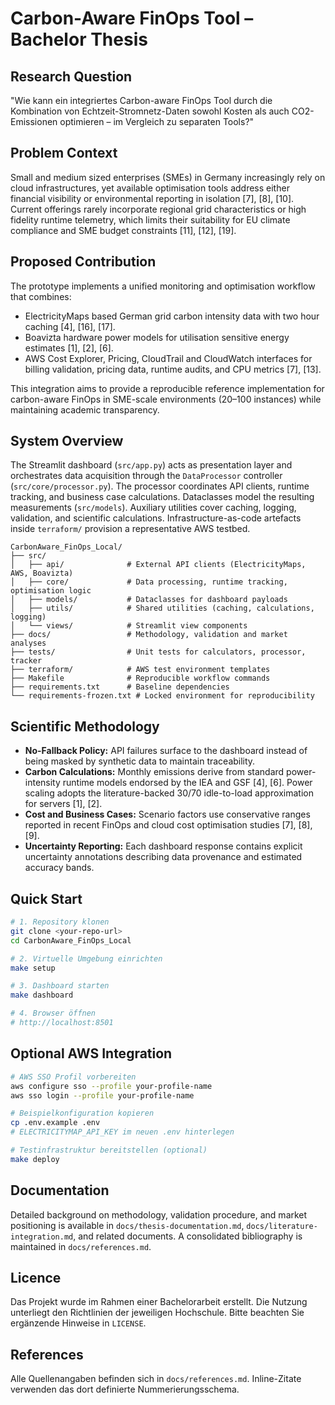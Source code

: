 # Carbon-Aware FinOps Tool – Bachelor Thesis

## Research Question
"Wie kann ein integriertes Carbon-aware FinOps Tool durch die Kombination von Echtzeit-Stromnetz-Daten sowohl Kosten als auch CO2-Emissionen optimieren – im Vergleich zu separaten Tools?"

## Problem Context
Small and medium sized enterprises (SMEs) in Germany increasingly rely on cloud infrastructures, yet available optimisation tools address either financial visibility or environmental reporting in isolation [7], [8], [10]. Current offerings rarely incorporate regional grid characteristics or high fidelity runtime telemetry, which limits their suitability for EU climate compliance and SME budget constraints [11], [12], [19].

## Proposed Contribution
The prototype implements a unified monitoring and optimisation workflow that combines:
- ElectricityMaps based German grid carbon intensity data with two hour caching [4], [16], [17].
- Boavizta hardware power models for utilisation sensitive energy estimates [1], [2], [6].
- AWS Cost Explorer, Pricing, CloudTrail and CloudWatch interfaces for billing validation, pricing data, runtime audits, and CPU metrics [7], [13].

This integration aims to provide a reproducible reference implementation for carbon-aware FinOps in SME-scale environments (20–100 instances) while maintaining academic transparency.

## System Overview
The Streamlit dashboard (`src/app.py`) acts as presentation layer and orchestrates data acquisition through the `DataProcessor` controller (`src/core/processor.py`). The processor coordinates API clients, runtime tracking, and business case calculations. Dataclasses model the resulting measurements (`src/models`). Auxiliary utilities cover caching, logging, validation, and scientific calculations. Infrastructure-as-code artefacts inside `terraform/` provision a representative AWS testbed.

```
CarbonAware_FinOps_Local/
├── src/
│   ├── api/              # External API clients (ElectricityMaps, AWS, Boavizta)
│   ├── core/             # Data processing, runtime tracking, optimisation logic
│   ├── models/           # Dataclasses for dashboard payloads
│   ├── utils/            # Shared utilities (caching, calculations, logging)
│   └── views/            # Streamlit view components
├── docs/                 # Methodology, validation and market analyses
├── tests/                # Unit tests for calculators, processor, tracker
├── terraform/            # AWS test environment templates
├── Makefile              # Reproducible workflow commands
├── requirements.txt      # Baseline dependencies
└── requirements-frozen.txt # Locked environment for reproducibility
```

## Scientific Methodology
- **No-Fallback Policy:** API failures surface to the dashboard instead of being masked by synthetic data to maintain traceability.
- **Carbon Calculations:** Monthly emissions derive from standard power-intensity runtime models endorsed by the IEA and GSF [4], [6]. Power scaling adopts the literature-backed 30/70 idle-to-load approximation for servers [1], [2].
- **Cost and Business Cases:** Scenario factors use conservative ranges reported in recent FinOps and cloud cost optimisation studies [7], [8], [9].
- **Uncertainty Reporting:** Each dashboard response contains explicit uncertainty annotations describing data provenance and estimated accuracy bands.

## Quick Start
```bash
# 1. Repository klonen
git clone <your-repo-url>
cd CarbonAware_FinOps_Local

# 2. Virtuelle Umgebung einrichten
make setup

# 3. Dashboard starten
make dashboard

# 4. Browser öffnen
# http://localhost:8501
```

## Optional AWS Integration
```bash
# AWS SSO Profil vorbereiten
aws configure sso --profile your-profile-name
aws sso login --profile your-profile-name

# Beispielkonfiguration kopieren
cp .env.example .env
# ELECTRICITYMAP_API_KEY im neuen .env hinterlegen

# Testinfrastruktur bereitstellen (optional)
make deploy
```

## Documentation
Detailed background on methodology, validation procedure, and market positioning is available in `docs/thesis-documentation.md`, `docs/literature-integration.md`, and related documents. A consolidated bibliography is maintained in `docs/references.md`.

## Licence
Das Projekt wurde im Rahmen einer Bachelorarbeit erstellt. Die Nutzung unterliegt den Richtlinien der jeweiligen Hochschule. Bitte beachten Sie ergänzende Hinweise in `LICENSE`.

## References
Alle Quellenangaben befinden sich in `docs/references.md`. Inline-Zitate verwenden das dort definierte Nummerierungsschema.
